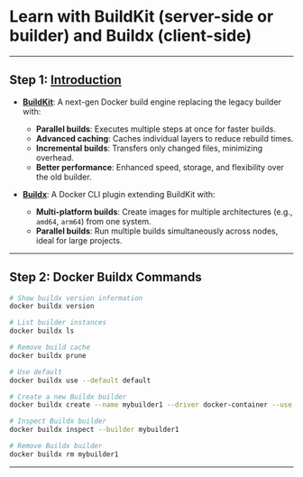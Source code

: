 # Learn with BuildKit (server-side or builder) and Buildx (client-side)

---

## Step 1: [Introduction](https://docs.docker.com/build/concepts/overview/)

- **[BuildKit](https://docs.docker.com/build/buildkit/)**: A next-gen Docker build engine replacing the legacy builder with:  
    - **Parallel builds**: Executes multiple steps at once for faster builds.  
    - **Advanced caching**: Caches individual layers to reduce rebuild times.  
    - **Incremental builds**: Transfers only changed files, minimizing overhead.  
    - **Better performance**: Enhanced speed, storage, and flexibility over the old builder.  

- **[Buildx](https://github.com/docker/buildx)**: A Docker CLI plugin extending BuildKit with:
    - **Multi-platform builds**: Create images for multiple architectures (e.g., `amd64`, `arm64`) from one system.  
    - **Parallel builds**: Run multiple builds simultaneously across nodes, ideal for large projects.

---

## Step 2: Docker Buildx Commands

```bash
# Show buildx version information
docker buildx version

# List builder instances
docker buildx ls

# Remove build cache
docker buildx prune

# Use default
docker buildx use --default default

# Create a new Buildx builder
docker buildx create --name mybuilder1 --driver docker-container --use

# Inspect Buildx builder
docker buildx inspect --builder mybuilder1

# Remove Buildx builder
docker buildx rm mybuilder1
```

---
